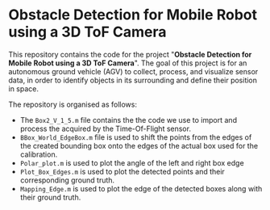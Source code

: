 # Obstacle Detection for Mobile Robot using a 3D ToF Camera

This repository contains the code for the project "**Obstacle Detection for Mobile Robot using a 3D ToF Camera**". The goal of this project is for an autonomous ground vehicle (AGV) to collect, process, and visualize sensor data, in order to identify objects in its surrounding and define their position in space.

The repository is organised as follows:
- The `Box2_V_1_5.m` file contains the the code we use to import and process the acquired by the Time-Of-Flight sensor.
- `BBox_World_EdgeBox.m` file is used to shift the points from the edges of the created bounding box onto the edges of the actual box used for the calibration.
- `Polar_plot.m` is used to plot the angle of the left and right box edge
- `Plot_Box_Edges.m` is used to plot the detected points and their corresponding ground truth.
- `Mapping_Edge.m` is used to plot the edge of the detected boxes along with their ground truth.
